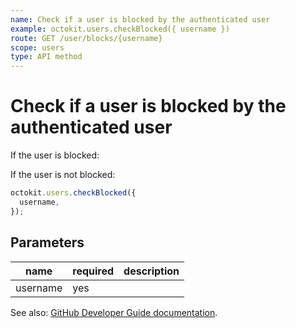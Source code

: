 ```yaml
---
name: Check if a user is blocked by the authenticated user
example: octokit.users.checkBlocked({ username })
route: GET /user/blocks/{username}
scope: users
type: API method
---
```


# Check if a user is blocked by the authenticated user

If the user is blocked:

If the user is not blocked:

```js
octokit.users.checkBlocked({
  username,
});
```

## Parameters

<table>
  <thead>
    <tr>
      <th>name</th>
      <th>required</th>
      <th>description</th>
    </tr>
  </thead>
  <tbody>
    <tr><td>username</td><td>yes</td><td>

</td></tr>
  </tbody>
</table>

See also: [GitHub Developer Guide documentation](https://developer.github.com/v3/users/blocking/#check-if-a-user-is-blocked-by-the-authenticated-user).
